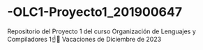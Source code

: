 # -OLC1-Proyecto1_201900647
Repositorio del Proyecto 1  del curso Organización de Lenguajes y Compiladores 1☝️🥸 Vacaciones de Diciembre de 2023
